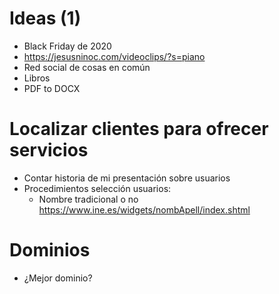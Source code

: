 # Ideas (1)
- Black Friday de 2020
- https://jesusninoc.com/videoclips/?s=piano
- Red social de cosas en común
- Libros
- PDF to DOCX

# Localizar clientes para ofrecer servicios
- Contar historia de mi presentación sobre usuarios
- Procedimientos selección usuarios:
  - Nombre tradicional o no https://www.ine.es/widgets/nombApell/index.shtml

# Dominios
- ¿Mejor dominio?
